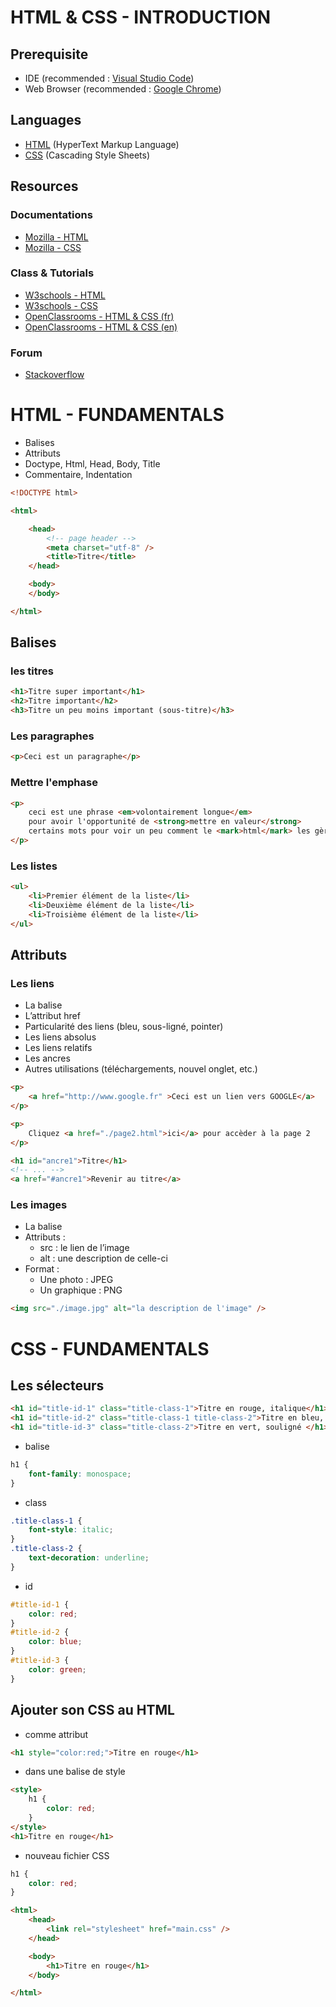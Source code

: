 # HTML & CSS - INTRODUCTION

## Prerequisite
- IDE (recommended : [Visual Studio Code](https://code.visualstudio.com/))
- Web Browser (recommended : [Google Chrome](https://www.google.com/intl/fr_fr/chrome/))

## Languages
- [HTML](https://fr.wikipedia.org/wiki/Hypertext_Markup_Language) (HyperText Markup Language)
- [CSS](https://fr.wikipedia.org/wiki/Feuilles_de_style_en_cascade) (Cascading Style Sheets)

## Resources
### Documentations
- [Mozilla - HTML](https://developer.mozilla.org/fr/docs/Web/HTML)
- [Mozilla - CSS](https://developer.mozilla.org/fr/docs/Web/CSS)
### Class & Tutorials
- [W3schools - HTML](https://www.w3schools.com/html/)
- [W3schools - CSS](https://www.w3schools.com/css/)
- [OpenClassrooms - HTML & CSS (fr)](https://openclassrooms.com/fr/courses/1603881-apprenez-a-creer-votre-site-web-avec-html5-et-css3)
- [OpenClassrooms - HTML & CSS (en)](https://openclassrooms.com/en/courses/5265446-build-your-first-web-pages-with-html-and-css)
### Forum
- [Stackoverflow](https://stackoverflow.com/)

# HTML - FUNDAMENTALS
- Balises
- Attributs
- Doctype, Html, Head, Body, Title
- Commentaire, Indentation
```html
<!DOCTYPE html>

<html>

    <head>
        <!-- page header -->
        <meta charset="utf-8" />
        <title>Titre</title>
    </head>

    <body>
    </body>

</html>
```

## Balises
### les titres
```html
<h1>Titre super important</h1>
<h2>Titre important</h2>
<h3>Titre un peu moins important (sous-titre)</h3>
```

### Les paragraphes
```html
<p>Ceci est un paragraphe</p>
```

### Mettre l'emphase
```html
<p>
    ceci est une phrase <em>volontairement longue</em>
    pour avoir l'opportunité de <strong>mettre en valeur</strong>
    certains mots pour voir un peu comment le <mark>html</mark> les gère.
</p>
```

### Les listes
```html
<ul>
    <li>Premier élément de la liste</li>
    <li>Deuxième élément de la liste</li>
    <li>Troisième élément de la liste</li>
</ul>
```

## Attributs
### Les liens
- La balise <a>
- L’attribut href
- Particularité des liens (bleu, sous-ligné, pointer)
- Les liens absolus
- Les liens relatifs
- Les ancres
- Autres utilisations (téléchargements, nouvel onglet, etc.)
```html
<p>
    <a href="http://www.google.fr" >Ceci est un lien vers GOOGLE</a>
</p>

<p>
    Cliquez <a href="./page2.html">ici</a> pour accèder à la page 2
</p>

<h1 id="ancre1">Titre</h1>
<!-- ... -->
<a href="#ancre1">Revenir au titre</a>
```

### Les images
- La balise <img>
- Attributs :
    - src : le lien de l’image
    - alt : une description de celle-ci
- Format :
    - Une photo : JPEG
    - Un graphique : PNG

```html
<img src="./image.jpg" alt="la description de l'image" />
```

# CSS - FUNDAMENTALS
## Les sélecteurs
```html
<h1 id="title-id-1" class="title-class-1">Titre en rouge, italique</h1>
<h1 id="title-id-2" class="title-class-1 title-class-2">Titre en bleu, italique, souligné</h1>
<h1 id="title-id-3" class="title-class-2">Titre en vert, souligné </h1>
```
- balise
```css
h1 {
    font-family: monospace;
}
```
- class
```css
.title-class-1 {
    font-style: italic;
}
.title-class-2 {
    text-decoration: underline;
}
```
- id
```css
#title-id-1 {
    color: red;
}
#title-id-2 {
    color: blue;
}
#title-id-3 {
    color: green;
}
```

## Ajouter son CSS au HTML
- comme attribut
```html
<h1 style="color:red;">Titre en rouge</h1>
```
- dans une balise de style
```html
<style>
    h1 {
        color: red;
    }
</style>
<h1>Titre en rouge</h1>
```
- nouveau fichier CSS
```css
h1 {
    color: red;
}
```
```html
<html>
    <head>
        <link rel="stylesheet" href="main.css" />
    </head>

    <body>
        <h1>Titre en rouge</h1>
    </body>

</html>
```